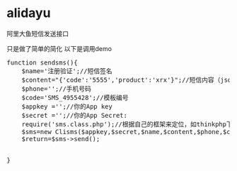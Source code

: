 # alidayu
阿里大鱼短信发送接口

只是做了简单的简化 以下是调用demo
<pre>
function sendsms(){
 	$name='注册验证';//短信签名
	$content="{'code':'5555','product':'xrx'}";//短信内容（json格式），根据短信模板来选择
	$phone='';//手机号码
	$code='SMS_4955428';//模板编号
	$appkey ='';//你的App key
	$secret ='';//你的App Secret:
	require('sms.class.php');//根据自己的框架来定位，如thinkphp下用import来引入
	$sms=new Clisms($appkey,$secret,$name,$content,$phone,$code);
	$return=$sms->send();


}
</pre>

